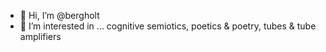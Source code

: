 - 👋 Hi, I’m @bergholt
- 👀 I’m interested in ... cognitive semiotics, poetics & poetry, tubes & tube amplifiers

<!---
bergholt/bergholt is a ✨ special ✨ repository because its `README.md` (this file) appears on your GitHub profile.
You can click the Preview link to take a look at your changes.
--->
